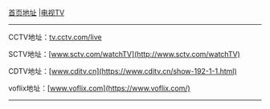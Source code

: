 [首页地址](https://sunkus.github.io)  |[电视TV](https://sunkus.github.io/tv)  

----------
CCTV地址：[tv.cctv.com/live](https://tv.cctv.com/live)

SCTV地址：[www.sctv.com/watchTV](http://www.sctv.com/watchTV)

CDTV地址：[www.cditv.cn](https://www.cditv.cn/show-192-1-1.html)

voflix地址：[www.voflix.com](https://www.voflix.com/)


----------



